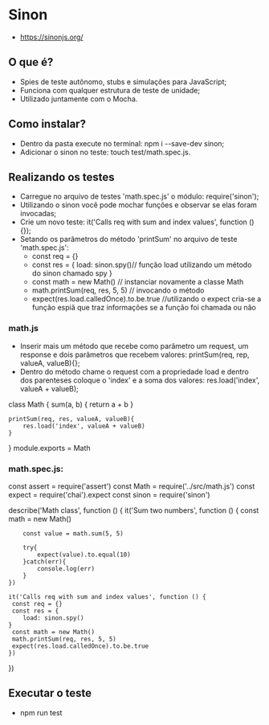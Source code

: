 # Sinon

* https://sinonjs.org/

## O que é?

* Spies de teste autônomo, stubs e simulações para JavaScript;
* Funciona com qualquer estrutura de teste de unidade;
* Utilizado juntamente com o Mocha.

## Como instalar?

* Dentro da pasta execute no terminal: npm i --save-dev sinon;
* Adicionar o sinon no teste: touch test/math.spec.js.

## Realizando os testes

* Carregue no arquivo de testes 'math.spec.js' o módulo: require('sinon');
* Utilizando o sinon você pode mochar funções e observar se elas foram invocadas;
* Crie um novo teste: it('Calls req with sum and index values', function () {});
* Setando os parâmetros do método 'printSum' no arquivo de teste 'math.spec.js': 
    * const req = {}
    * const res = {
        load: sinon.spy()// função load utilizando um método do sinon chamado spy
    }
    * const math = new Math() // instanciar novamente a classe Math
    * math.printSum(req, res, 5, 5) // invocando o método
    * expect(res.load.calledOnce).to.be.true //utilizando o expect cria-se a função espiã que traz informações se a função foi chamada ou não

### math.js

* Inserir mais um método que recebe como parâmetro um request, um response e dois parâmetros que recebem valores: 
printSum(req, rep, valueA, valueB){};
* Dentro do método chame o request com a propriedade load e dentro dos parenteses coloque o 'index' e a soma dos valores:
res.load('index', valueA + valueB);

 class Math {
    sum(a, b) {
        return a + b
    }

    printSum(req, res, valueA, valueB){
        res.load('index', valueA + valueB)
    }
}
module.exports = Math

### math.spec.js:

const assert = require('assert')
const Math = require('../src/math.js')
const expect = require('chai').expect
const sinon = require('sinon')

describe('Math class', function () {
    it('Sum two numbers', function () {
        const math = new Math()

        const value = math.sum(5, 5)

        try{
            expect(value).to.equal(10)
        }catch(err){
            console.log(err)
        }
    })

    it('Calls req with sum and index values', function () {
     const req = {}
     const res = {
        load: sinon.spy()
    }
     const math = new Math()
     math.printSum(req, res, 5, 5)
     expect(res.load.calledOnce).to.be.true
    })
})
## Executar o teste

* npm run test
